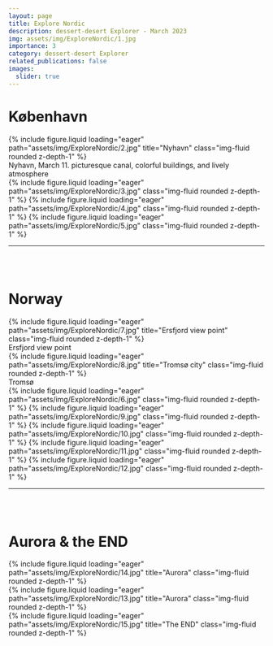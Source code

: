 ```yaml
---
layout: page
title: Explore Nordic
description: dessert-desert Explorer - March 2023
img: assets/img/ExploreNordic/1.jpg
importance: 3
category: dessert-desert Explorer
related_publications: false
images:
  slider: true
---
```


# København
<div class="row">
    <div class="col-sm mt-3 mt-md-0">
        {% include figure.liquid loading="eager" path="assets/img/ExploreNordic/2.jpg" title="Nyhavn" class="img-fluid rounded z-depth-1" %}
    </div>
</div>
<div class="caption">
    Nyhavn, March 11. picturesque canal, colorful buildings, and lively atmosphere
</div>

<swiper-container keyboard="true" navigation="false" pagination="true" pagination-clickable="true" pagination-dynamic-bullets="true" rewind="false" autoplay-progress="true" effect="cards">
  <swiper-slide>{% include figure.liquid loading="eager" path="assets/img/ExploreNordic/3.jpg" class="img-fluid rounded z-depth-1" %}</swiper-slide>
  <swiper-slide>{% include figure.liquid loading="eager" path="assets/img/ExploreNordic/4.jpg" class="img-fluid rounded z-depth-1" %}</swiper-slide>
  <swiper-slide>{% include figure.liquid loading="eager" path="assets/img/ExploreNordic/5.jpg" class="img-fluid rounded z-depth-1" %}</swiper-slide>
</swiper-container>

***
<br />
<br />

# Norway

<div class="row">
    <div class="col-sm mt-3 mt-md-0">
        {% include figure.liquid loading="eager" path="assets/img/ExploreNordic/7.jpg" title="Ersfjord view point" class="img-fluid rounded z-depth-1" %}
    </div>
</div>
<div class="caption">
    Ersfjord view point
</div>

<div class="row">
    <div class="col-sm mt-3 mt-md-0">
        {% include figure.liquid loading="eager" path="assets/img/ExploreNordic/8.jpg" title="Tromsø city" class="img-fluid rounded z-depth-1" %}
    </div>
</div>
<div class="caption">
    Tromsø
</div>

<swiper-container keyboard="true" navigation="false" pagination="true" pagination-clickable="true" pagination-dynamic-bullets="true" rewind="false" autoplay-progress="true" effect="cards">
  <swiper-slide>{% include figure.liquid loading="eager" path="assets/img/ExploreNordic/6.jpg" class="img-fluid rounded z-depth-1" %}</swiper-slide>
  <swiper-slide>{% include figure.liquid loading="eager" path="assets/img/ExploreNordic/9.jpg" class="img-fluid rounded z-depth-1" %}</swiper-slide>
  <swiper-slide>{% include figure.liquid loading="eager" path="assets/img/ExploreNordic/10.jpg" class="img-fluid rounded z-depth-1" %}</swiper-slide>
  <swiper-slide>{% include figure.liquid loading="eager" path="assets/img/ExploreNordic/11.jpg" class="img-fluid rounded z-depth-1" %}</swiper-slide>
  <swiper-slide>{% include figure.liquid loading="eager" path="assets/img/ExploreNordic/12.jpg" class="img-fluid rounded z-depth-1" %}</swiper-slide>
</swiper-container>

***
<br />
<br />

# Aurora & the END

<div class="row">
    <div class="col-sm mt-3 mt-md-0">
        {% include figure.liquid loading="eager" path="assets/img/ExploreNordic/14.jpg" title="Aurora" class="img-fluid rounded z-depth-1" %}
    </div>
</div>

<div class="row">
    <div class="col-sm mt-3 mt-md-0">
        {% include figure.liquid loading="eager" path="assets/img/ExploreNordic/13.jpg" title="Aurora" class="img-fluid rounded z-depth-1" %}
    </div>
    <div class="col-sm mt-3 mt-md-0">
        {% include figure.liquid loading="eager" path="assets/img/ExploreNordic/15.jpg" title="The END" class="img-fluid rounded z-depth-1" %}
    </div>
</div>



